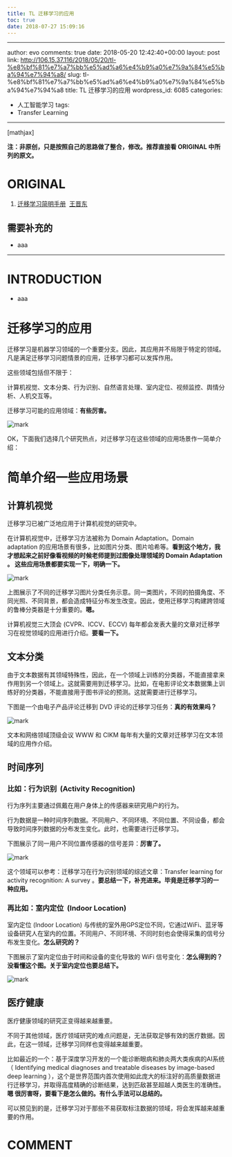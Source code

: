 ```yaml
---
title: TL 迁移学习的应用
toc: true
date: 2018-07-27 15:09:16
---
```

---
author: evo
comments: true
date: 2018-05-20 12:42:40+00:00
layout: post
link: http://106.15.37.116/2018/05/20/tl-%e8%bf%81%e7%a7%bb%e5%ad%a6%e4%b9%a0%e7%9a%84%e5%ba%94%e7%94%a8/
slug: tl-%e8%bf%81%e7%a7%bb%e5%ad%a6%e4%b9%a0%e7%9a%84%e5%ba%94%e7%94%a8
title: TL 迁移学习的应用
wordpress_id: 6085
categories:
- 人工智能学习
tags:
- Transfer Learning
---

<!-- more -->

[mathjax]

**注：非原创，只是按照自己的思路做了整合，修改。推荐直接看 ORIGINAL 中所列的原文。**


# ORIGINAL






  1. [迁移学习简明手册](https://github.com/jindongwang/transferlearning-tutorial)  [王晋东](https://zhuanlan.zhihu.com/p/35352154)




## 需要补充的






  * aaa





* * *





# INTRODUCTION






  * aaa





# 迁移学习的应用


迁移学习是机器学习领域的一个重要分支。因此，其应用并不局限于特定的领域。凡是满足迁移学习问题情景的应用，迁移学习都可以发挥作用。

这些领域包括但不限于：

计算机视觉、文本分类、行为识别、自然语言处理、室内定位、视频监控、舆情分析、人机交互等。

迁移学习可能的应用领域：**有些厉害。**


![mark](http://pacdb2bfr.bkt.clouddn.com/blog/image/180727/DL57bdi8bB.png?imageslim)

OK，下面我们选择几个研究热点，对迁移学习在这些领域的应用场景作一简单介绍：




# 简单介绍一些应用场景




## 计算机视觉


迁移学习已被广泛地应用于计算机视觉的研究中。

在计算机视觉中，迁移学习方法被称为 Domain Adaptation。Domain adaptation 的应用场景有很多，比如图片分类、图片哈希等。**看到这个地方，我才想起来之前好像看视频的时候老师提到过图像处理领域的 Domain Adaptation 。 这些应用场景都要实现一下，明确一下。**

![mark](http://pacdb2bfr.bkt.clouddn.com/blog/image/180727/2LKmdKkFbg.png?imageslim)


上图展示了不同的迁移学习图片分类任务示意。同一类图片，不同的拍摄角度、不同光照、不同背景，都会造成特征分布发生改变。因此，使用迁移学习构建跨领域的鲁棒分类器是十分重要的。**嗯。**

计算机视觉三大顶会 (CVPR、ICCV、ECCV) 每年都会发表大量的文章对迁移学习在视觉领域的应用进行介绍。**要看一下。**


## 文本分类


由于文本数据有其领域特殊性，因此，在一个领域上训练的分类器，不能直接拿来作用到另一个领域上。这就需要用到迁移学习。比如，在电影评论文本数据集上训练好的分类器，不能直接用于图书评论的预测。这就需要进行迁移学习。

下图是一个由电子产品评论迁移到 DVD 评论的迁移学习任务：**真的有效果吗？**


![mark](http://pacdb2bfr.bkt.clouddn.com/blog/image/180727/gkj7BK61G1.png?imageslim)

文本和网络领域顶级会议 WWW 和 CIKM 每年有大量的文章对迁移学习在文本领域的应用作介绍。


## 时间序列




### 比如：行为识别  (Activity Recognition)


行为序列主要通过佩戴在用户身体上的传感器来研究用户的行为。

行为数据是一种时间序列数据。不同用户、不同环境、不同位置、不同设备，都会导致时间序列数据的分布发生变化。此时，也需要进行迁移学习。

下图展示了同一用户不同位置传感器的信号差异：**厉害了。**


![mark](http://pacdb2bfr.bkt.clouddn.com/blog/image/180727/bbElJJi18g.png?imageslim)

这个领域可以参考：迁移学习在行为识别领域的综述文章：Transfer learning for activity recognition: A survey 。**要总结一下，补充进来。毕竟是迁移学习的一种应用。**




### 再比如：室内定位  (Indoor Location)


室内定位 (Indoor Location) 与传统的室外用GPS定位不同，它通过WiFi、蓝牙等设备研究人在室内的位置。不同用户、不同环境、不同时刻也会使得采集的信号分布发生变化。**怎么研究的？**

下图展示了室内定位由于时间和设备的变化导致的 WiFi 信号变化：**怎么得到的？没看懂这个图。关于室内定位也要总结下。**


![mark](http://pacdb2bfr.bkt.clouddn.com/blog/image/180727/H2kGgHDc0G.png?imageslim)




## 医疗健康


医疗健康领域的研究正变得越来越重要。

不同于其他领域，医疗领域研究的难点问题是，无法获取足够有效的医疗数据。因此，在这一领域，迁移学习同样也变得越来越重要。

比如最近的一个：基于深度学习开发的一个能诊断眼病和肺炎两大类疾病的AI系统（ Identifying medical diagnoses and treatable diseases by image-based deep learning ），这个是世界范围内首次使用如此庞大的标注好的高质量数据进行迁移学习，并取得高度精确的诊断结果，达到匹敌甚至超越人类医生的准确性。**嗯 很厉害呀，要看下是怎么做的。有什么手法可以总结的。**





可以预见到的是，迁移学习对于那些不易获取标注数据的领域，将会发挥越来越重要的作用。






# COMMENT
